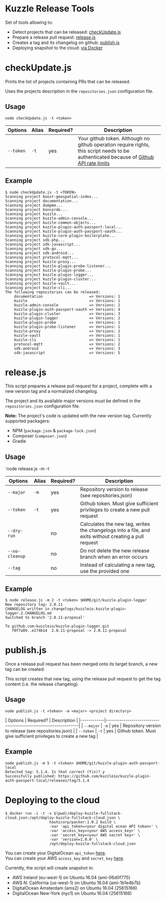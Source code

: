 # Kuzzle Release Tools

Set of tools allowing to:

* Detect projects that can be released: [checkUpdate.js](#checkUpdatejs)
* Prepare a release pull request: [release.js](#releasejs)
* Creates a tag and its changelog on github: [publish.js](#publishjs)
* Deploying snapshot to the cloud: [via Docker](#deploying-to-the-cloud)

# checkUpdate.js

Prints the list of projects containing PRs that can be released.

Uses the projects description in the `repositories.json` configuration file.

## Usage

`node checkUpdate.js -t <token>`

| Options    | Alias | Required? | Description                                        |
|------------|-------|-----------|----------------------------------------------------|
| `--token`  | `-t`  | yes       | Your github token. Although no github operation require rights, this script needs to be authenticated because of [Github API rate limits](https://developer.github.com/v3/rate_limit/) |

## Example

```shell
$ node checkUpdate.js -t <TOKEN>
Scanning project boost-geospatial-index...
Scanning project documentation...
Scanning project dumpme...
Scanning project koncorde...
Scanning project kuzzle...
Scanning project kuzzle-admin-console...
Scanning project kuzzle-common-objects...
Scanning project kuzzle-plugin-auth-passport-local...
Scanning project kuzzle-plugin-auth-passport-oauth...
Scanning project kuzzle-core-plugin-boilerplate...
Scanning project sdk-php...
Scanning project sdk-javascript...
Scanning project sdk-go...
Scanning project sdk-android...
Scanning project protocol-mqtt...
Scanning project kuzzle-proxy...
Scanning project kuzzle-plugin-probe-listener...
Scanning project kuzzle-plugin-probe...
Scanning project kuzzle-plugin-logger...
Scanning project kuzzle-plugin-cluster...
Scanning project kuzzle-vault...
Scanning project kuzzle-cli...
The following repositories can be released:
    documentation                     => Versions: 1
    kuzzle                            => Versions: 1
    kuzzle-admin-console              => Versions: 2
    kuzzle-plugin-auth-passport-oauth => Versions: 4
    kuzzle-plugin-cluster             => Versions: 3
    kuzzle-plugin-logger              => Versions: 2
    kuzzle-plugin-probe               => Versions: 1
    kuzzle-plugin-probe-listener      => Versions: 1
    kuzzle-proxy                      => Versions: 1
    kuzzle-vault                      => Versions: 1
    kuzzle-cli                        => Versions: 1
    protocol-mqtt                     => Versions: 2
    sdk-android                       => Versions: 3
    sdk-javascript                    => Versions: 5
```

# release.js

This script prepares a release pull request for a project, complete with a new version tag and a normalized changelog.

The project and its available major versions must be defined in the `repositories.json` configuration file.

**Note:** The project's code is updated with the new version tag. Currently supported packagers:

  * NPM (`package.json` & `package-lock.json`)
  * Composer (`composer.json`)
  * Gradle

## Usage

`node release.js -m <major version> -t <token> <project directory>

| Options    | Alias | Required? | Description         |
|------------|-------|-----------|---------------------|
| `--major`  | `-m`  | yes       | Repository version to release (see repositories.json) |
| `--token`  | `-t`  | yes       | Github token. Must give sufficient privileges to create a new pull request |
| `--dry-run`|       | no | Calculates the new tag, writes the changelogs into a file, and exits without creating a pull request |
| `--no-cleanup` |     | no | Do not delete the new release branch when an error occurs |
| `--tag`    |       | no | Instead of calculating a new tag, use the provided one |

## Example

```
$ node release.js -m 2 -t <token> $HOME/git/kuzzle-plugin-logger
New repository tag: 2.0.11
CHANGELOG written in changelogs/kuzzleio.kuzzle-plugin-logger.2.CHANGELOG.md
Switched to branch '2.0.11-proposal'

To github.com:kuzzleio/kuzzle-plugin-logger.git
   f0f7a09..e174b14  2.0.11-proposal -> 2.0.11-proposal

```

# publish.js

Once a release pull request has been merged onto its target branch, a new tag can be created.

This script creates that new tag, using the release pull request to get the tag content (i.e. the release changelog).


## Usage

`node publish.js -t <token> -m <major> <project directory>`

| Options    | Required? | Description                                        |
|------------|----------------------------------------------------------------|
| `--major`  | `-m`  | yes       | Repository version to release (see repositories.json) |
| `--token`  | `-t`  | yes       | Github token. Must give sufficient privileges to create a new tag |


## Example

```
node publish.js -m 5 -t <token> $HOME/git/kuzzle-plugin-auth-passport-local
Detected tag: 5.1.4. Is that correct (Y|n)? y
Successfully published: https://github.com/kuzzleio/kuzzle-plugin-auth-passport-local/releases/tag/5.1.4
```

# Deploying to the cloud

```
$ docker run -i -t -v $(pwd)/deploy-kuzzle-fullstack-cloud.json:/opt/deploy-kuzzle-fullstack-cloud.json \
                    hashicorp/packer:1.0.2 build \
                    -var 'api_token=<your digital ocean API token>' \
                    -var 'access_key=<your AWS access_key>' \
                    -var 'secret_key=<your AWS secret key>' \
                    -var 'version=1.0.0' \
                    /opt/deploy-kuzzle-fullstack-cloud.json
```

You can create your DigitalOcean `api_token` [here](https://cloud.digitalocean.com/settings/api/tokens?i=824828).  
You can create your AWS `access_key` and `secret_key` [here](https://console.aws.amazon.com/iam/home?region=us-west-1#/users).

Currently, the script will create snapshot in:
* AWS Ireland (eu-west-1) on Ubuntu 16.04 (ami-06d0f775)
* AWS N. California (us-west-1) on Ubuntu 16.04 (ami-1b1e4b7b)
* DigitalOcean Amsterdam (ams2) on Ubuntu 16.04 (25615166)
* DigitalOcean New-York (nyc1) on Ubuntu 16.04 (25615166)
